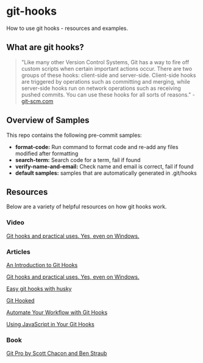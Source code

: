 # git-hooks
How to use git hooks - resources and examples.

## What are git hooks?
> "Like many other Version Control Systems, Git has a way to fire off custom scripts when certain important actions occur. There are two groups of these hooks: client-side and server-side. Client-side hooks are triggered by operations such as committing and merging, while server-side hooks run on network operations such as receiving pushed commits. You can use these hooks for all sorts of reasons." - [git-scm.com](https://git-scm.com/book/en/v2/Customizing-Git-Git-Hooks)

## Overview of Samples
This repo contains the following pre-commit samples:
- **format-code:** Run command to format code and re-add any files modified after formatting
- **search-term:** Search code for a term, fail if found
- **verify-name-and-email:** Check name and email is correct, fail if found
- **default samples:** samples that are automatically generated in .git/hooks

## Resources
Below are a variety of helpful resources on how git hooks work.

### Video
[Git hooks and practical uses. Yes, even on Windows.](http://www.youtube.com/watch?feature=player_embedded&v=fMYv6-SZsSo&t=240s)

### Articles
[An Introduction to Git Hooks](https://www.sitepoint.com/introduction-git-hooks/)

[Git hooks and practical uses. Yes, even on Windows.](https://www.tygertec.com/git-hooks-practical-uses-windows/)

[Easy git hooks with husky](https://www.vojtechruzicka.com/githooks-husky/)

[Git Hooked](https://www.javascriptjanuary.com/blog/git-hooked "Git Hooked")

[Automate Your Workflow with Git Hooks](https://hackernoon.com/automate-your-workflow-with-git-hooks-fef5d9b2a58c)

[Using JavaScript in Your Git Hooks](https://medium.com/@Sergeon/using-javascript-in-your-git-hooks-f0ce09477334 "Using JavaScript in Your Git Hooks")

### Book
[Git Pro by Scott Chacon and Ben Straub](https://git-scm.com/book/en/v2)
